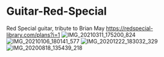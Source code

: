 # Guitar-Red-Special
Red Special guitar, tribute to Brian May https://redspecial-library.com/plans?i=1
![IMG_20210311_175200_824](https://github.com/user-attachments/assets/a6104582-c5b5-4151-9fe7-a187a2e42563)
![IMG_20210106_180141_577](https://github.com/user-attachments/assets/841e052a-bdc3-4e4c-8ba6-07221b8563b7)
![IMG_20201222_183032_329](https://github.com/user-attachments/assets/2b92882a-b09e-476b-bd30-2a1d12e76b8b)
![IMG_20200818_135439_218](https://github.com/user-attachments/assets/b1698d02-4128-44b1-ba23-048ecc992413)
